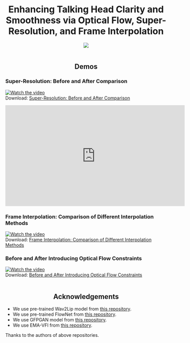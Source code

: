 <div align="center">
  <h1>Enhancing Talking Head Clarity and Smoothness via Optical Flow, Super-Resolution, and Frame Interpolation</h1>
</div>

<div align="center">
  <a href='https://xinming-shu.github.io/Talking-Head-FGE/' target="_blank"><img src='https://img.shields.io/badge/Project-TalkingHead_FGE-green'></a>
</div>
<br>


<div align="center">
  <h2>Demos</h2>
</div>

### Super-Resolution: Before and After Comparison
[![Watch the video](https://i.ytimg.com/vi/buddCHhOCRI/maxresdefault.jpg)](https://www.youtube.com/watch?v=buddCHhOCRI)
<br>
Download: [Super-Resolution: Before and After Comparison](https://github.com/Xinming-Shu/Talking-Head-FGE/raw/main/videos/gfpgan_cmp.mp4)

<iframe width="560" height="315" src="https://www.youtube.com/embed/buddCHhOCRI?si=9mXiUrrh5di9sK39" title="YouTube video player" frameborder="0" allow="accelerometer; autoplay; clipboard-write; encrypted-media; gyroscope; picture-in-picture; web-share" referrerpolicy="strict-origin-when-cross-origin" allowfullscreen></iframe>

<script type="module" src="https://cdn.jsdelivr.net/npm/@justinribeiro/lite-youtube@1.5.0/lite-youtube.js"></script>
<lite-youtube videoid="buddCHhOCRI"></lite-youtube>

### Frame Interpolation: Comparison of Different Interpolation Methods
[![Watch the video](https://i.ytimg.com/vi/AwW7XIebQZQ/maxresdefault.jpg)](https://www.youtube.com/watch?v=AwW7XIebQZQ)
<br>
Download: [Frame Interpolation: Comparison of Different Interpolation Methods](https://github.com/Xinming-Shu/Talking-Head-FGE/raw/main/videos/wav2lip_compare_vfi.mp4)

### Before and After Introducing Optical Flow Constraints
[![Watch the video](https://i.ytimg.com/vi/6oN1aJwrHQ8/maxresdefault.jpg)](https://www.youtube.com/watch?v=6oN1aJwrHQ8)
<br>
Download: [Before and After Introducing Optical Flow Constraints](https://github.com/Xinming-Shu/Talking-Head-FGE/raw/main/videos/Obama_ft_sr.mp4)
<br>
<br>

<div align="center">
  <h2>Acknowledgements</h2>
</div>

- We use pre-trained Wav2Lip model from [this repository](https://github.com/Rudrabha/Wav2Lip/tree/master/evaluation).
- We use pre-trained FlowNet from [this repository](https://github.com/NVIDIA/flownet2-pytorch).
- We use GFPGAN model from [this repository](https://github.com/TencentARC/GFPGAN).
- We use EMA-VFI from [this repository](https://github.com/MCG-NJU/EMA-VFI).

Thanks to the authors of above repositories.
